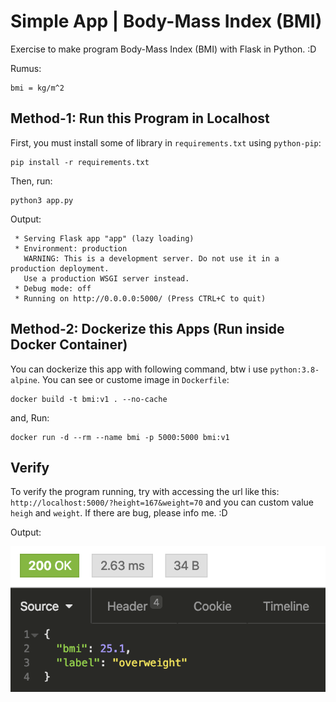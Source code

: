 # Simple App | Body-Mass Index (BMI)
Exercise to make program Body-Mass Index (BMI) with Flask in Python. :D

Rumus:
```
bmi = kg/m^2
```

## Method-1: Run this Program in Localhost
First, you must install some of library in `requirements.txt` using `python-pip`:
```
pip install -r requirements.txt
```
Then, run:
```
python3 app.py
```
Output:
```
 * Serving Flask app "app" (lazy loading)
 * Environment: production
   WARNING: This is a development server. Do not use it in a production deployment.
   Use a production WSGI server instead.
 * Debug mode: off
 * Running on http://0.0.0.0:5000/ (Press CTRL+C to quit)
```

## Method-2: Dockerize this Apps (Run inside Docker Container)
You can dockerize this app with following command, btw i use `python:3.8-alpine`. You can see or custome image in `Dockerfile`:
```
docker build -t bmi:v1 . --no-cache
```
and, Run:
```
docker run -d --rm --name bmi -p 5000:5000 bmi:v1
```

## Verify
To verify the program running, try with accessing the url like this: `http://localhost:5000/?height=167&weight=70` and you can custom value `heigh` and `weight`. If there are bug, please info me. :D

Output:

![result](img/bmi.png)